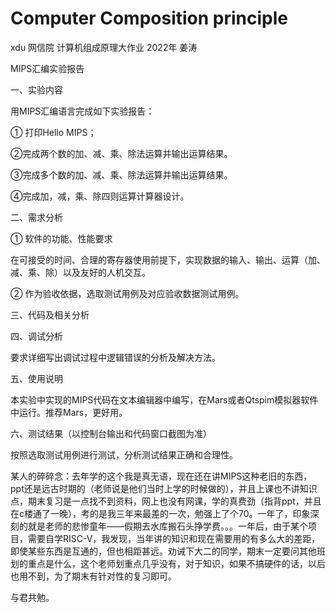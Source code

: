 # Computer Composition principle
xdu 网信院 计算机组成原理大作业 2022年 姜涛

MIPS汇编实验报告

一、实验内容

用MIPS汇编语言完成如下实验报告：

① 打印Hello MIPS；

②完成两个数的加、减、乘、除法运算并输出运算结果。

③完成多个数的加、减、乘、除法运算并输出运算结果。

④完成加，减，乘、除四则运算计算器设计。

二、需求分析

   ① 软件的功能、性能要求
   
在可接受的时间、合理的寄存器使用前提下，实现数据的输入、输出、运算（加、减、乘、除）以及友好的人机交互。

② 作为验收依据，选取测试用例及对应验收数据测试用例。

三、代码及相关分析

四、调试分析

   要求详细写出调试过程中逻辑错误的分析及解决方法。
	
五、使用说明

   本实验中实现的MIPS代码在文本编辑器中编写，在Mars或者Qtspim模拟器软件中运行。推荐Mars，更好用。
   
六、测试结果（以控制台输出和代码窗口截图为准）

   按照选取测试用例进行测试，分析测试结果正确和合理性。

某人的碎碎念：去年学的这个我是真无语，现在还在讲MIPS这种老旧的东西，ppt还是远古时期的（老师说是他们当时上学的时候做的），并且上课也不讲知识点，期末复习是一点找不到资料，网上也没有网课，学的真费劲（指背ppt，并且在c楼通了一晚），考的是我三年来最差的一次，勉强上了个70。一年了，印象深刻的就是老师的悲惨童年——假期去水库搬石头挣学费。。。一年后，由于某个项目，需要自学RISC-V，我发现，当年讲的知识和现在需要用的有多么大的差距，即使某些东西是互通的，但也相距甚远。劝诫下大二的同学，期末一定要问其他班划的重点是什么，这个老师划重点几乎没有，对于知识，如果不搞硬件的话，以后也用不到，为了期末有针对性的复习即可。

与君共勉。
